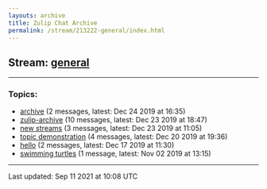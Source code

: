 ```yaml
---
layouts: archive
title: Zulip Chat Archive
permalink: /stream/213222-general/index.html
---
```


## Stream: [general](http://vishnuks.com/zulip-archive-action-test-2/stream/213222-general/index.html)
---

### Topics:

* [archive](topic/archive.html) (2 messages, latest: Dec 24 2019 at 16:35)
* [zulip-archive](topic/zulip-archive.html) (10 messages, latest: Dec 23 2019 at 18:47)
* [new streams](topic/new.20streams.html) (3 messages, latest: Dec 23 2019 at 11:05)
* [topic demonstration](topic/topic.20demonstration.html) (4 messages, latest: Dec 20 2019 at 19:36)
* [hello](topic/hello.html) (2 messages, latest: Dec 17 2019 at 11:30)
* [swimming turtles](topic/swimming.20turtles.html) (1 message, latest: Nov 02 2019 at 13:15)

<hr><p>Last updated: Sep 11 2021 at 10:08 UTC</p>